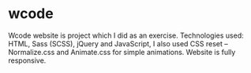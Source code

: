 # wcode
Wcode website is project which I did as an exercise.
Technologies used: HTML, Sass (SCSS), jQuery and JavaScript, I  also used CSS reset – Normalize.css and Animate.css for simple animations.
Website is fully responsive.
